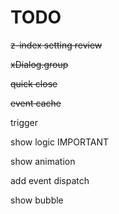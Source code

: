 # TODO
~~z-index setting review~~

~~xDialog.group~~

~~quick close~~

~~event cache~~

trigger

show logic IMPORTANT

show animation

add event dispatch

show bubble